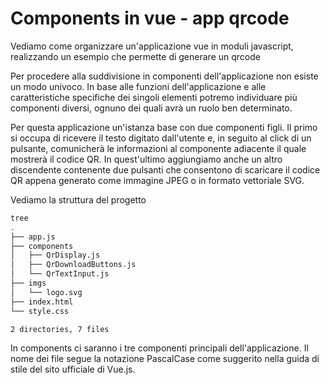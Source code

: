 # Components in vue - app qrcode

Vediamo come organizzare un'applicazione vue in moduli javascript, realizzando un esempio che permette di generare un qrcode

Per procedere alla suddivisione in componenti dell'applicazione non esiste un modo univoco. In base alle funzioni dell'applicazione e alle caratteristiche specifiche dei singoli elementi potremo individuare più componenti diversi, ognuno dei quali avrà un ruolo ben determinato.

Per questa applicazione un'istanza base con due componenti figli. Il primo si occupa di ricevere il testo digitato dall'utente e, in seguito al click di un pulsante, comunicherà le informazioni al componente adiacente il quale mostrerà il codice QR. In quest'ultimo aggiungiamo anche un altro discendente contenente due pulsanti che consentono di scaricare il codice QR appena generato come immagine JPEG o in formato vettoriale SVG.

Vediamo la struttura del progetto

```bash
tree 
.
├── app.js
├── components
│   ├── QrDisplay.js
│   ├── QrDownloadButtons.js
│   └── QrTextInput.js
├── imgs
│   └── logo.svg
├── index.html
└── style.css

2 directories, 7 files
```

In components ci saranno i tre componenti principali dell'applicazione. Il nome dei file segue la notazione PascalCase come suggerito nella guida di stile del sito ufficiale di Vue.js.

